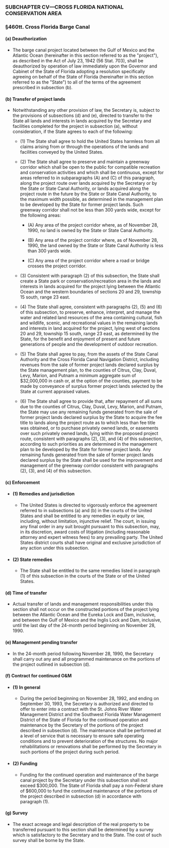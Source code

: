 ### SUBCHAPTER CV—CROSS FLORIDA NATIONAL CONSERVATION AREA

### §460tt. Cross Florida Barge Canal
#### (a) Deauthorization
* The barge canal project located between the Gulf of Mexico and the Atlantic Ocean (hereinafter in this section referred to as the "project"), as described in the Act of July 23, 1942 (56 Stat. 703), shall be deauthorized by operation of law immediately upon the Governor and Cabinet of the State of Florida adopting a resolution specifically agreeing on behalf of the State of Florida (hereinafter in this section referred to as the "State") to all of the terms of the agreement prescribed in subsection (b).

#### (b) Transfer of project lands
* Notwithstanding any other provision of law, the Secretary is, subject to the provisions of subsections (d) and (e), directed to transfer to the State all lands and interests in lands acquired by the Secretary and facilities completed for the project in subsection (a), without consideration, if the State agrees to each of the following:

  * (1) The State shall agree to hold the United States harmless from all claims arising from or through the operations of the lands and facilities conveyed by the United States.

  * (2) The State shall agree to preserve and maintain a greenway corridor which shall be open to the public for compatible recreation and conservation activities and which shall be continuous, except for areas referred to in subparagraphs (A) and (C) of this paragraph, along the project route over lands acquired by the Secretary or by the State or State Canal Authority, or lands acquired along the project route in the future by the State or State Canal Authority, to the maximum width possible, as determined in the management plan to be developed by the State for former project lands. Such greenway corridor shall not be less than 300 yards wide, except for the following areas:

    * (A) Any area of the project corridor where, as of November 28, 1990, no land is owned by the State or State Canal Authority.

    * (B) Any area of the project corridor where, as of November 28, 1990, the land owned by the State or State Canal Authority is less than 300 yards wide.

    * (C) Any area of the project corridor where a road or bridge crosses the project corridor.


  * (3) Consistent with paragraph (2) of this subsection, the State shall create a State park or conservation/recreation area in the lands and interests in lands acquired for the project lying between the Atlantic Ocean and the western boundaries of sections 20 and 29, township 15 south, range 23 east.

  * (4) The State shall agree, consistent with paragraphs (2), (5) and (6) of this subsection, to preserve, enhance, interpret, and manage the water and related land resources of the area containing cultural, fish and wildlife, scenic, and recreational values in the remaining lands and interests in land acquired for the project, lying west of sections 20 and 29, township 15 south, range 23 east, as determined by the State, for the benefit and enjoyment of present and future generations of people and the development of outdoor recreation.

  * (5) The State shall agree to pay, from the assets of the State Canal Authority and the Cross Florida Canal Navigation District, including revenues from the sale of former project lands declared surplus by the State management plan, to the counties of Citrus, Clay, Duval, Levy, Marion, and Putnam a minimum aggregate sum of $32,000,000 in cash or, at the option of the counties, payment to be made by conveyance of surplus former project lands selected by the State at current appraised values.

  * (6) The State shall agree to provide that, after repayment of all sums due to the counties of Citrus, Clay, Duval, Levy, Marion, and Putnam, the State may use any remaining funds generated from the sale of former project lands declared surplus by the State to acquire the fee title to lands along the project route as to which less than fee title was obtained, or to purchase privately owned lands, or easements over such privately owned lands, lying within the proposed project route, consistent with paragraphs (2), (3), and (4) of this subsection, according to such priorities as are determined in the management plan to be developed by the State for former project lands. Any remaining funds generated from the sale of former project lands declared surplus by the State shall be used for the improvement and management of the greenway corridor consistent with paragraphs (2), (3), and (4) of this subsection.

#### (c) Enforcement
* #### (1) Remedies and jurisdiction
  * The United States is directed to vigorously enforce the agreement referred to in subsections (a) and (b) in the courts of the United States and shall be entitled to any remedies in equity or law, including, without limitation, injunctive relief. The court, in issuing any final order in any suit brought pursuant to this subsection, may, in its discretion, award costs of litigation (including reasonable attorney and expert witness fees) to any prevailing party. The United States district courts shall have original and exclusive jurisdiction of any action under this subsection.

* #### (2) State remedies
  * The State shall be entitled to the same remedies listed in paragraph (1) of this subsection in the courts of the State or of the United States.

#### (d) Time of transfer
* Actual transfer of lands and management responsibilities under this section shall not occur on the constructed portions of the project lying between the Atlantic Ocean and the Eureka Lock and Dam, inclusive, and between the Gulf of Mexico and the Inglis Lock and Dam, inclusive, until the last day of the 24-month period beginning on November 28, 1990.

#### (e) Management pending transfer
* In the 24-month period following November 28, 1990, the Secretary shall carry out any and all programmed maintenance on the portions of the project outlined in subsection (d).

#### (f) Contract for continued O&M
* #### (1) In general
  * During the period beginning on November 28, 1992, and ending on September 30, 1993, the Secretary is authorized and directed to offer to enter into a contract with the St. Johns River Water Management District and the Southwest Florida Water Management District of the State of Florida for the continued operation and maintenance by the Secretary of the portions of the project described in subsection (d). The maintenance shall be performed at a level of service that is necessary to ensure safe operating conditions and to prevent deterioration of the structures. No major rehabilitations or renovations shall be performed by the Secretary in such portions of the project during such period.

* #### (2) Funding
  * Funding for the continued operation and maintenance of the barge canal project by the Secretary under this subsection shall not exceed $300,000. The State of Florida shall pay a non-Federal share of $600,000 to fund the continued maintenance of the portions of the project described in subsection (d) in accordance with paragraph (1).

#### (g) Survey
* The exact acreage and legal description of the real property to be transferred pursuant to this section shall be determined by a survey which is satisfactory to the Secretary and to the State. The cost of such survey shall be borne by the State.